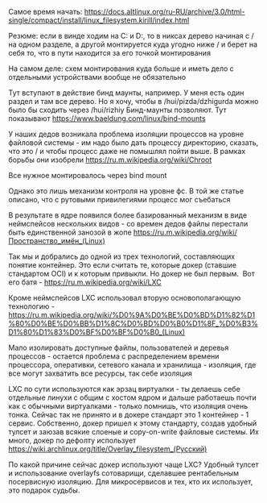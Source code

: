 Самое время начать: https://docs.altlinux.org/ru-RU/archive/3.0/html-single/compact/install/linux_filesystem.kirill/index.html

Резюме: если в винде ходим на C: и D:, то в никсах дерево начиная с / на одном разделе, а другой монтируется куда угодно ниже / и берет на себя то, что в пути находится за его точкой монтирования

На самом деле: схем монтирования куда больше и иметь дело с отдельными устройствами вообще не обязательно

Тут вступают в действие бинд маунты, например. У меня есть один раздел и там все дерево. Но я хочу, чтобы в /hui/pizda/dzhigurda можно было бы сходить через /hui/rizhiy
Бинд-маунты позволяют. Тут показывают https://www.baeldung.com/linux/bind-mounts

У наших дедов возникала проблема изоляции процессов на уровне файловой системы - им надо было дать процессу директорию, сказать, что это / и чтобы процесс даже не помышлял пойти выше. В рамках борьбы они изобрели https://ru.m.wikipedia.org/wiki/Chroot

Все нужное монтировалось через bind mount

Однако это лишь механизм контроля на уровне фс. В той же статье описано, что с рутовыми привилегиями процесс мог съебаться

В результате в ядре появился более базированный механизм в виде неймспейсов нескольких видов - со времен дедов файлы перестали быть единственной занозой в жопе https://ru.m.wikipedia.org/wiki/Пространство_имён_(Linux)

Так мы и добрались до одной из трех технологий, составляющих понятие контейнер. Это если считать те, которые докер (ставшие стандартом OCI) и к которым привыкли. Но докер не был первым.  Вот его батя - https://ru.m.wikipedia.org/wiki/LXC

Кроме неймспейсов LXC использовал вторую основополагающую технологию - https://ru.m.wikipedia.org/wiki/%D0%9A%D0%BE%D0%BD%D1%82%D1%80%D0%BE%D0%BB%D1%8C%D0%BD%D0%B0%D1%8F_%D0%B3%D1%80%D1%83%D0%BF%D0%BF%D0%B0_(Linux)

Мало изолировать доступные файлы, пользователей и деревья процессов - остается проблема с распределением времени процессора, оперативки, сетевого канала и хранилища - изоляция, где все могут захватить все ресурсы, так себе изоляция

LXC по сути используются как эрзац виртуалки - ты делаешь себе отдельные линухи с общим с хостом ядром и дальше работаешь почти как с обычными виртуалками - только помнишь, что изоляция очень тонка. Сейчас так не принято и в докере стандарт это 1 контейнер - 1 сервис. Собственно, докер пришел к этому стандарту, создав удобный тулсет и заюзав всякие слоеные и copy-on-write файловые системы. Их много, докер по дефолту использует https://wiki.archlinux.org/title/Overlay_filesystem_(Русский)

По какой причине сейчас докер используют чаще LXC? Удобный тулсет и использование overlayfs сотоварищи, сделавшее рентабельным посервисную изоляцию. Для микросервисов и тех, кто их использует, это подарок судьбы.






